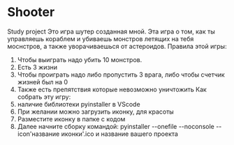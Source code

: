 # Shooter
Study project
Это игра шутер созданная мной. Эта игра о том, как ты управляешь кораблем и убиваешь монстров летящих на тебя моснстров, а также уворачиваешься от астероидов. Правила этой игры: 
1. Чтобы выиграть надо убить 10 монстров.
2. Есть 3 жизни
3. Чтобы проиграть надо либо пропустить 3 врага, либо чтобы счетчик жизней был на 0
4. Также есть препятствия которые невозможно уничтожить
Как собрать эту игру:
1. наличие библиотеки pyinstaller в VScode
2. При желании можно загрузить иконку, для красоты
3. Разместите иконку в папке с кодом
4. Далее начните сборку командой: pyinstaller --onefile --noconsole --icon'название иконки'.ico и название вашего проекта

